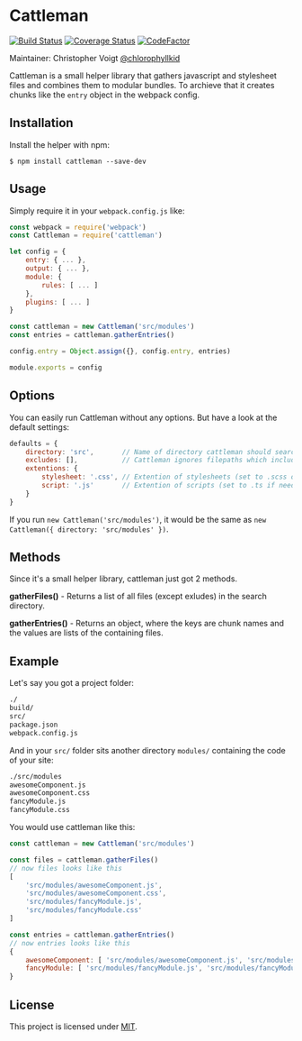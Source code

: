 # Cattleman

[![Build Status](https://travis-ci.org/chlorophyllkid/cattleman.svg?branch=master)](https://travis-ci.org/chlorophyllkid/cattleman)
[![Coverage Status](https://coveralls.io/repos/github/chlorophyllkid/cattleman/badge.svg?branch=master)](https://coveralls.io/github/chlorophyllkid/cattleman?branch=master)
[![CodeFactor](https://www.codefactor.io/repository/github/chlorophyllkid/cattleman/badge)](https://www.codefactor.io/repository/github/chlorophyllkid/cattleman)

Maintainer: Christopher Voigt [@chlorophyllkid](https://twitter.com/chlorophyllkid)

Cattleman is a small helper library that gathers javascript and stylesheet files and combines them to modular bundles.
To archieve that it creates chunks like the `entry` object in the webpack config.

## Installation

Install the helper with npm:
```shell
$ npm install cattleman --save-dev
```

## Usage

Simply require it in your `webpack.config.js` like:

```javascript
const webpack = require('webpack')
const Cattleman = require('cattleman')

let config = {
    entry: { ... },
    output: { ... },
    module: {
        rules: [ ... ]
    },
    plugins: [ ... ]
}

const cattleman = new Cattleman('src/modules')
const entries = cattleman.gatherEntries()

config.entry = Object.assign({}, config.entry, entries)

module.exports = config

```

## Options

You can easily run Cattleman without any options. But have a look at the default settings:
```javascript
defaults = {
    directory: 'src',       // Name of directory cattleman should search in.
    excludes: [],           // Cattleman ignores filepaths which include the strings listed here.
    extentions: {
        stylesheet: '.css', // Extention of stylesheets (set to .scss or .less if needed)
        script: '.js'       // Extention of scripts (set to .ts if needed)
    }
}
```
If you run `new Cattleman('src/modules')`, it would be the same as `new Cattleman({ directory: 'src/modules' })`.

## Methods

Since it's a small helper library, cattleman just got 2 methods.

**gatherFiles()** - Returns a list of all files (except exludes) in the search directory.

**gatherEntries()** - Returns an object, where the keys are chunk names and the values are lists of the containing files.

## Example

Let's say you got a project folder:
```bash
./
build/
src/
package.json
webpack.config.js
```
And in your `src/` folder sits another directory `modules/` containing the code of your site:
```bash
./src/modules
awesomeComponent.js
awesomeComponent.css
fancyModule.js
fancyModule.css
```

You would use cattleman like this:
```javascript
const cattleman = new Cattleman('src/modules')

const files = cattleman.gatherFiles()
// now files looks like this
[
    'src/modules/awesomeComponent.js',
    'src/modules/awesomeComponent.css',
    'src/modules/fancyModule.js',
    'src/modules/fancyModule.css'
]

const entries = cattleman.gatherEntries()
// now entries looks like this
{
    awesomeComponent: [ 'src/modules/awesomeComponent.js', 'src/modules/awesomeComponent.css' ],
    fancyModule: [ 'src/modules/fancyModule.js', 'src/modules/fancyModule.css' ]
}

```

## License

This project is licensed under [MIT](https://github.com/chlorophyllkid/cattleman/blob/master/LICENSE).
